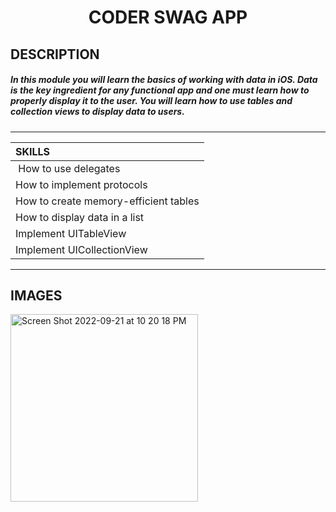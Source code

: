 <h1 align="center">
     CODER SWAG APP
</h1>

## DESCRIPTION
##### In this module you will learn the basics of working with data in iOS. Data is the key ingredient for any functional app and one must learn how to properly display it to the user. You will learn how to use tables and collection views to display data to users.

--------------

| SKILLS |
| :--- |
| How to use delegates |
| How to implement protocols |
| How to create memory-efficient tables |
| How to display data in a list |
| Implement UITableView |
| Implement UICollectionView |

------------

## IMAGES

<img width="300" alt="Screen Shot 2022-09-21 at 10 20 18 PM" src="https://user-images.githubusercontent.com/73075252/191591930-3d42954c-0e5c-426b-b597-2e180fdd8e8f.png">
